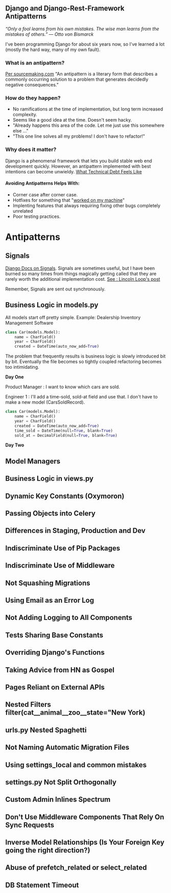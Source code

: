 ## Django and Django-Rest-Framework Antipatterns

_“Only a fool learns from his own mistakes. The wise man learns from the mistakes of others.” ― Otto von Bismarck_

I've been programming Django for about six years now, so I've learned a lot (mostly the hard way, many of my own fault). 

### What is an antipattern?
[Per sourcemaking.com](https://sourcemaking.com/antipatterns) "An antipattern is a literary form that describes a commonly occurring solution to a problem that generates decidedly negative consequences."

### How do they happen?
* No ramifications at the time of implementation, but long term increased complexity.
* Seems like a good idea at the time. Doesn't seem hacky.
* "Already happens this area of the code. Let me just use this somewhere else ..."
* "This one line solves all my problems! I don't have to refactor!"

### Why does it matter?
Django is a phenomenal framework that lets you build stable web end development quickly. However, an antipattern implemented with best intentions can become unwieldy. [What Technical Debt Feels Like](https://twitter.com/eylerwerve/status/907701103281807362)

#### Avoiding Antipatterns Helps With: 

* Corner case after corner case.
* Hotfixes for something that "[worked on my machine](https://i2.wp.com/www.developermemes.com/wp-content/uploads/2013/12/Worked-Fine-In-Dev-Ops-Problem-Now.jpg?fit=400%2C299)" 
* Implenting features that always requiring fixing other bugs completely unrelated 
* Poor testing practices.

# Antipatterns
## **Signals**

[Django Docs on Signals](https://docs.djangoproject.com/en/1.11/topics/signals/). Signals are sometimes useful, but I have been burned so many times from things magically getting called that they are rarely worth the additional implementation cost. [See : Lincoln Loop's post](https://lincolnloop.com/blog/django-anti-patterns-signals/)

Remember, Signals are sent out synchronously. 

## **Business Logic in models.py**

All models start off pretty simple. Example: Dealership Inventory Management Software

``` python
class Car(models.Model):
    name = CharField()
    year = CharField()
    created = DateTime(auto_now_add=True)
```
    
The problem that frequently results is business logic is slowly introduced bit by bit. Eventually the file becomes so tightly coupled refactoring becomes too intimidating. 

**Day One**

Product Manager : I want to know which cars are sold.

Engineer 1 : I'll add a time-sold, sold-at field and use that. I don't have to make a new model (CarsSoldRecord).

``` python
class Car(models.Model):
    name = CharField()
    year = CharField()
    created = DateTime(auto_now_add=True)
    time_sold = DateTime(null=True, blank=True)
    sold_at = DecimalField(null=True, blank=True)
```

**Day Two**

## Model Managers
## Business Logic in views.py
## Dynamic Key Constants (Oxymoron)
## Passing Objects into Celery
## Differences in Staging, Production and Dev
## Indiscriminate Use of Pip Packages
## Indiscriminate Use of Middleware
## Not Squashing Migrations
## Using Email as an Error Log
## Not Adding Logging to All Components
## Tests Sharing Base Constants
## Overriding Django's Functions
## Taking Advice from HN as Gospel
## Pages Reliant on External APIs
## Nested Filters filter(cat__animal__zoo__state="New York)
## urls.py Nested Spaghetti
## Not Naming Automatic Migration Files
## Using settings_local and common mistakes
## settings.py Not Split Orthogonally 
## Custom Admin Inlines Spectrum
## Don't Use Middleware Components That Rely On Sync Requests
## Inverse Model Relationships (Is Your Foreign Key going the right direction?)
## Abuse of prefetch_related or select_related

## DB Statement Timeout
